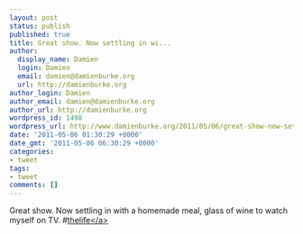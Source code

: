 ```yaml
---
layout: post
status: publish
published: true
title: Great show. Now settling in wi...
author:
  display_name: Damien
  login: Damien
  email: damien@damienburke.org
  url: http://damienburke.org
author_login: Damien
author_email: damien@damienburke.org
author_url: http://damienburke.org
wordpress_id: 1498
wordpress_url: http://www.damienburke.org/2011/05/06/great-show-now-settling-in-wi/
date: '2011-05-06 01:30:29 +0000'
date_gmt: '2011-05-06 06:30:29 +0000'
categories:
- tweet
tags:
- tweet
comments: []
---
```

<p>Great show. Now settling in with a homemade meal, glass of wine to watch myself on TV. #<a href="http:&#47;&#47;search.twitter.com&#47;search?q=%23thelife" class="aktt_hashtag">thelife<&#47;a></p>
